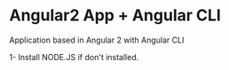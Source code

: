 # Angular2 App + Angular CLI
Application based in Angular 2 with Angular CLI

 

1- Install NODE.JS if  don't installed.



